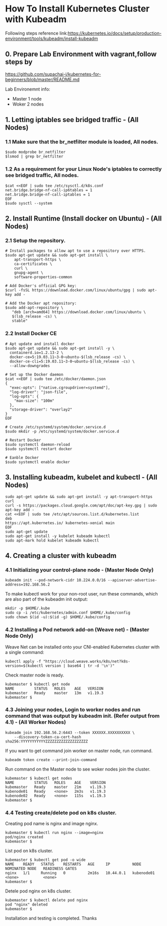 # How To Install Kubernetes Cluster with Kubeadm
Following steps reference link:https://kubernetes.io/docs/setup/production-environment/tools/kubeadm/install-kubeadm
## 0. Prepare Lab Environment with vagrant,follow steps by
https://github.com/supachai-j/kubernetes-for-beginners/blob/master/README.md

Lab Environemnt info: <br />
- Master 1 node<br />
- Woker   2 nodes<br />

## 1. Letting iptables see bridged traffic - (All Nodes)
### 1.1 Make sure that the br_netfilter module is loaded, All nodes.
```
$sudo modprobe br_netfilter
$lsmod | grep br_netfilter
```
### 1.2 As a requirement for your Linux Node's iptables to correctly see bridged traffic, All nodes.
```
$cat <<EOF | sudo tee /etc/sysctl.d/k8s.conf
net.bridge.bridge-nf-call-ip6tables = 1
net.bridge.bridge-nf-call-iptables = 1
EOF
$sudo sysctl --system
```
## 2. Install Runtime (Install docker on Ubuntu) - (All Nodes)
### 2.1 Setup the repository.
```
# Install packages to allow apt to use a repository over HTTPS.
$sudo apt-get update && sudo apt-get install \
    apt-transport-https \
    ca-certificates \
    curl \
    gnupg-agent \
    software-properties-common

# Add Docker's official GPG key:
$curl -fsSL https://download.docker.com/linux/ubuntu/gpg | sudo apt-key add -

# Add the Docker apt repository:
$sudo add-apt-repository \
   "deb [arch=amd64] https://download.docker.com/linux/ubuntu \
   $(lsb_release -cs) \
   stable"
```

### 2.2 Install Docker CE
```
# Apt update and install docker
$sudo apt-get update && sudo apt-get install -y \
  containerd.io=1.2.13-2 \
  docker-ce=5:19.03.11~3-0~ubuntu-$(lsb_release -cs) \
  docker-ce-cli=5:19.03.11~3-0~ubuntu-$(lsb_release -cs) \
  --allow-downgrades
  
# Set up the Docker daemon
$cat <<EOF | sudo tee /etc/docker/daemon.json
{
  "exec-opts": ["native.cgroupdriver=systemd"],
  "log-driver": "json-file",
  "log-opts": {
    "max-size": "100m"
  },
  "storage-driver": "overlay2"
}
EOF

# Create /etc/systemd/system/docker.service.d
$sudo mkdir -p /etc/systemd/system/docker.service.d

# Restart Docker
$sudo systemctl daemon-reload
$sudo systemctl restart docker

# Eanble Docker
$sudo systemctl enable docker
```
## 3. Installing kubeadm, kubelet and kubectl - (All Nodes)

```
sudo apt-get update && sudo apt-get install -y apt-transport-https curl
curl -s https://packages.cloud.google.com/apt/doc/apt-key.gpg | sudo apt-key add -
cat <<EOF | sudo tee /etc/apt/sources.list.d/kubernetes.list
deb
https://apt.kubernetes.io/ kubernetes-xenial main
EOF
sudo apt-get update
sudo apt-get install -y kubelet kubeadm kubectl
sudo apt-mark hold kubelet kubeadm kubectl
```
## 4. Creating a cluster with kubeadm
### 4.1 Initializing your control-plane node - (Master Node Only)
```
kubeadm init --pod-network-cidr 10.224.0.0/16 --apiserver-advertise-address=192.168.56.2
```
To make kubectl work for your non-root user, run these commands, which are also part of the kubeadm init output:
```
mkdir -p $HOME/.kube
sudo cp -i /etc/kubernetes/admin.conf $HOME/.kube/config
sudo chown $(id -u):$(id -g) $HOME/.kube/config
```
### 4.2 Installing a Pod network add-on (Weave net) - (Master Node Only)
Weave Net can be installed onto your CNI-enabled Kubernetes cluster with a single command:
```
kubectl apply -f "https://cloud.weave.works/k8s/net?k8s-version=$(kubectl version | base64 | tr -d '\n')"
```
Check master node is ready.
```
kubemaster $ kubectl get node
NAME         STATUS   ROLES    AGE   VERSION
kubemaster   Ready    master   13m   v1.19.3
kubemaster $
```
### 4.3 Joining your nodes, Login to worker nodes and run command that was output by kubeadm init. (Refer output from 4.1) - (All Worker Nodes)

```
kubeadm join 192.168.56.2:6443 --token XXXXXX.XXXXXXXXXX \
    --discovery-token-ca-cert-hash sha256:YYYYYYYYYYYZZZZZZZZZZZZZZZZZZZ
```
If you want to get command join worker on master node, run command.
```
kubeadm token create --print-join-command
```
Run command on the Master node to see woker nodes join the cluster.
```
kubemaster $ kubectl get nodes
NAME         STATUS   ROLES    AGE    VERSION
kubemaster   Ready    master   21m    v1.19.3
kubenode01   Ready    <none>   2m3s   v1.19.3
kubenode02   Ready    <none>   115s   v1.19.3
kubemaster $
```
### 4.4 Testing create/delete pod on k8s cluster.
Creating pod name is nginx and image nginx.
```
kubemaster $ kubectl run nginx --image=nginx
pod/nginx created
kubemaster $
```
List pod on k8s cluster.
```
kubemaster $ kubectl get pod -o wide
NAME    READY   STATUS    RESTARTS   AGE     IP          NODE         NOMINATED NODE   READINESS GATES
nginx   1/1     Running   0          2m16s   10.44.0.1   kubenode01   <none>           <none>
kubemaster $
```
Detele pod nginx on k8s cluster.
```
kubemaster $ kubectl delete pod nginx
pod "nginx" deleted
kubemaster $
```
Installation and testing is completed. Thanks 